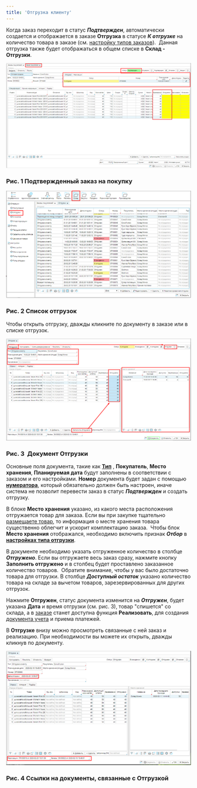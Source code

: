 ```yaml
---
title: 'Отгрузка клиенту'
---
```


Когда заказ переходит в статус ***Подтвержден***, автоматически создается и отображается в заказе **Отгрузка** в статусе ***К отгрузке*** на количество товара в заказе (см. [настройку типов заказов](Customer_order_types.md)).  Данная отгрузка также будет отображаться в общем списке в **Склад - Отгрузки**. 

![](attachments/1147022/1147464.png)

### Рис. 1 Подтвержденный заказ на покупку

  

![](attachments/1147022/1147186.png)

### Рис. 2 Список отгрузок 

  

Чтобы открыть отгрузку, дважды кликните по документу в заказе или в списке отгрузок. 

![](attachments/1147022/1147458.png)

### Рис. 3  Документ Отгрузки

  

Основные поля документа, такие как **[Тип](Shipment_type.md)** , **Покупатель**, **Место хранения**, **Планируемая дата** будут заполнены в соответствии с заказом и его настройками. **Номер** документа будет задан с помощью [**нумератора**](Numerators.md), который обязательно должен быть настроен, иначе система не позволит перевести заказ в статус ***Подтвержден*** и создать отгрузку. 

В блоке **Место хранения** указано, из какого места расположения отгружается товар для заказа. Если вы при закупке тщательно [размещаете товар](Receipts.md#Размещение-broken), то информация о месте хранения товара существенно облегчит и ускорит комплектацию заказа.  Чтобы блок **Место хранения** отображался, необходимо включить признак ***Отбор*** в [**настройках типа отгрузки**](Shipment_type.md).

В документе необходимо указать отгруженное количество в столбце ***Отгружено***. Если вы отгружаете весь заказ сразу, нажмите кнопку **Заполнить отгружено** и в столбец будет проставлено заказанное количество товаров.  Обратите внимание, чтобы у вас было достаточно товара для отгрузки. В столбце ***Доступный остаток*** указано количество товара на складе за вычетом товаров, зарезервированных для других отгрузок. 

Нажмите **Отгружен**, статус документа изменится на ***Отгружен***, будет указана **Дата** и время отгрузки (см. рис. 3), товар "спишется" со склада, а в [заказе](Customer_orders.md) станет доступна функция **Реализовать**, для создания [документа учета](Customer_invoice_and_Payment_collection.md) и приема платежей.

В **Отгрузке** внизу можно просмотреть связанные с ней заказ и реализацию. При необходимости вы можете их открыть, дважды кликнув по документу.

![](attachments/1147022/1147487.png)

### Рис. 4 Ссылки на документы, связанные с Отгрузкой

  



  
